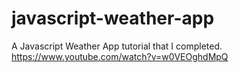 # javascript-weather-app
A Javascript Weather App tutorial that I completed. https://www.youtube.com/watch?v=w0VEOghdMpQ
